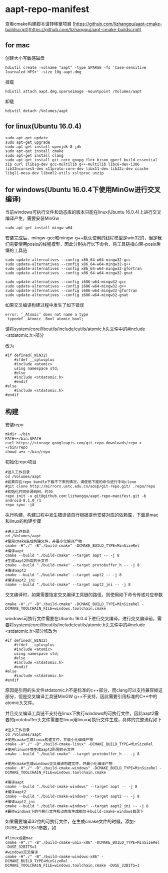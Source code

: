 # aapt-repo-manifest

查看cmake构建脚本请转移至项目 [https://github.com/lizhangqu/aapt-cmake-buildscript](https://github.com/lizhangqu/aapt-cmake-buildscript)

## for mac

创建大小写敏感磁盘

```
hdiutil create -volname "aapt" -type SPARSE -fs 'Case-sensitive Journaled HFS+' -size 10g aapt.dmg
```

挂载

```
hdiutil attach aapt.dmg.sparseimage -mountpoint /Volumes/aapt
```

卸载

```
hdiutil detach /Volumes/aapt
```

## for linux(Ubuntu 16.0.4)

```
sudo apt-get update
sudo apt-get upgrade
sudo apt-get install openjdk-8-jdk
sudo apt-get install cmake
sudo apt-get install clang
sudo apt-get install git-core gnupg flex bison gperf build-essential zip curl zlib1g-dev gcc-multilib g++-multilib libc6-dev-i386 lib32ncurses5-dev x11proto-core-dev libx11-dev lib32z-dev ccache libgl1-mesa-dev libxml2-utils xsltproc unzip
```

## for windows(Ubuntu 16.0.4下使用MinGw进行交叉编译)

当前windows可执行文件和动态库的版本只能在linux(Ubuntu 16.0.4)上进行交叉编译产生，需要安装MinGw

```
sudo apt-get install mingw-w64
```

安装完成后，mingw-gcc和mingw-g++默认使用的线程模型是win32的，但是我们需要使用posix的线程模型，因此分别执行以下命令，将工具链指向带-posix后缀的工具链

```
sudo update-alternatives --config x86_64-w64-mingw32-gcc
sudo update-alternatives --config x86_64-w64-mingw32-g++
sudo update-alternatives --config x86_64-w64-mingw32-gfortran
sudo update-alternatives --config x86_64-w64-mingw32-gnat

sudo update-alternatives --config i686-w64-mingw32-gcc
sudo update-alternatives --config i686-w64-mingw32-g++
sudo update-alternatives --config i686-w64-mingw32-gfortran
sudo update-alternatives --config i686-w64-mingw32-gnat
```

如果交叉编译构建过程中发生了如下错误

```
error: ‘_Atomic’ does not name a type
 typedef _Atomic _Bool atomic_bool;
```

请将system/core/libcutils/include/cutils/atomic.h头文件中的#include <stdatomic.h>部分

改为

```
#if defined(_WIN32)
    #ifdef __cplusplus
    #include <atomic>
    using namespace std;
    #else
    #include <stdatomic.h>
    #endif
#else
    #include <stdatomic.h>
#endif
```

## 构建

安装repo

```
mkdir ~/bin
PATH=~/bin:$PATH
curl https://storage.googleapis.com/git-repo-downloads/repo > ~/bin/repo
chmod a+x ~/bin/repo
```

初始化repo项目

```
#进入工作目录
cd /Volumes/aapt
#如果存在repo bundle下载不下来的情况，请使用下面的命令进行手动clone
#git clone http://mirrors.ustc.edu.cn/aosp/git-repo.git/ .repo/repo
#初始化并同步源码树，约3G
repo init -u git@github.com:lizhangqu/aapt-repo-manifest.git -b android-8.1.0_r1
repo sync -j8
```

执行构建，构建过程中发生错误请自行根据提示安装对应的依赖库，下面是mac和linux的构建步骤

```
#进入工作目录
cd /Volumes/aapt
#使用cmake生成构建文件，并最小化编译产物
cmake -H"./" -B"./build-cmake" -DCMAKE_BUILD_TYPE=MinSizeRel
#编译aapt
cmake --build "./build-cmake" --target aapt -- -j 8
#生成aapt2所需的头文件
cmake --build "./build-cmake" --target protobuffer_h -- -j 8
#编译aapt2
cmake --build "./build-cmake" --target aapt2 -- -j 8
#编译aapt2_jni
cmake --build "./build-cmake" --target aapt2_jni -- -j 8
```

交叉编译时，如果需要指定交叉编译工具链的路径，则使用如下命令传递对应参数

```
cmake -H"./" -B"./build-cmake" -DCMAKE_BUILD_TYPE=MinSizeRel -DCMAKE_TOOLCHAIN_FILE=windows.toolchain.cmake
```

windows可执行文件需要在Ubuntu 16.0.4下进行交叉编译，进行交叉编译前，需要将system/core/libcutils/include/cutils/atomic.h头文件中的#include <stdatomic.h>部分修改为

```
#if defined(_WIN32)
    #ifdef __cplusplus
    #include <atomic>
    using namespace std;
    #else
    #include <stdatomic.h>
    #endif
#else
    #include <stdatomic.h>
#endif
```

原因是引用的头文件stdatomic.h不是标准的c++部分，而clang可以支持兼容掉这部分，但是交叉编译工具链MinGW g++不支持，因此需要引用标准的C++中的atomic头文件。

并且交叉编译工具链不支持在linux下执行windows的可执行文件，因此aapt2需要的protobuffer头文件需要在linux用linux可执行文件生成，具体的完整流程如下

```
#进入工作目录
cd /Volumes/aapt
#使用cmake生成linux构建文件，并最小化编译产物
cmake -H"./" -B"./build-cmake-linux" -DCMAKE_BUILD_TYPE=MinSizeRel
#使用linux环境生成aapt2所需的头文件
cmake --build "./build-cmake" --target protobuffer_h -- -j 8

#使用cmake生成windows交叉编译构建文件，并最小化编译产物
cmake -H"./" -B"./build-cmake-windows" -DCMAKE_BUILD_TYPE=MinSizeRel -DCMAKE_TOOLCHAIN_FILE=windows.toolchain.cmake

#编译aapt
cmake --build "./build-cmake-windows" --target aapt -- -j 8
#编译aapt2
cmake --build "./build-cmake-windows" --target aapt2 -- -j 8
#编译aapt2_jni
cmake --build "./build-cmake-windows" --target aapt2_jni -- -j 8
#最终windows下的可执行文件和动态库生成都位于build-cmake-windows目录下
```

如果需要编译32位的可执行文件，在生成cmake文件的时候，添加-DUSE_32BITS=1参数，如

```
#linux或者mac
cmake -H"./" -B"./build-cmake-unix-x86" -DCMAKE_BUILD_TYPE=MinSizeRel -DUSE_32BITS=1
#windows交叉编译
cmake -H"./" -B"./build-cmake-windows-x86" -DCMAKE_BUILD_TYPE=MinSizeRel -DCMAKE_TOOLCHAIN_FILE=windows.toolchain.cmake -DUSE_32BITS=1
```
